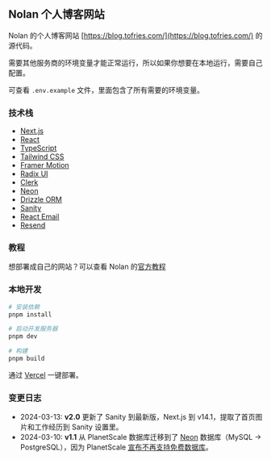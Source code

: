 ## Nolan 个人博客网站

Nolan 的个人博客网站 [https://blog.tofries.com/](https://blog.tofries.com/) 的源代码。

需要其他服务商的环境变量才能正常运行，所以如果你想要在本地运行，需要自己配置。

可查看 `.env.example` 文件，里面包含了所有需要的环境变量。

### 技术栈

- [Next.js](https://nextjs.org/)
- [React](https://reactjs.org/)
- [TypeScript](https://www.typescriptlang.org/)
- [Tailwind CSS](https://tailwindcss.com/)
- [Framer Motion](https://www.framer.com/motion/)
- [Radix UI](https://www.radix-ui.com/)
- [Clerk](https://clerk.com/)
- [Neon](https://neon.tech/)
- [Drizzle ORM](https://orm.drizzle.team/)
- [Sanity](https://www.sanity.io/)
- [React Email](https://react.email)
- [Resend](https://resend.com/)

### 教程

想部署成自己的网站？可以查看 Nolan 的[官方教程](https://blog.tofries.com/blog/guide-for-cloning-my-site)

### 本地开发

```bash
# 安装依赖
pnpm install

# 启动开发服务器
pnpm dev

# 构建
pnpm build
```

通过 [Vercel](https://vercel.com/) 一键部署。

### 变更日志

- 2024-03-13: **v2.0** 更新了 Sanity 到最新版，Next.js 到 v14.1，提取了首页图片和工作经历到 Sanity 设置里。
- 2024-03-10: **v1.1** 从 PlanetScale 数据库迁移到了 [Neon](https://neon.tech/) 数据库（MySQL -> PostgreSQL），因为 PlanetScale [宣布不再支持免费数据库](https://planetscale.com/blog/planetscale-forever)。
